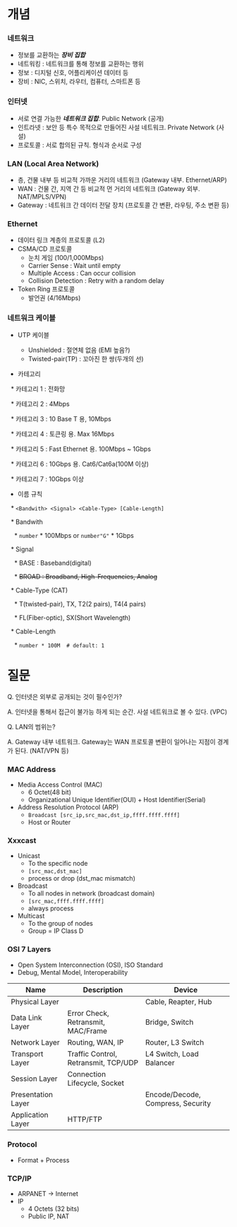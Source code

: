 
# 개념
### 네트워크
* 정보를 교환하는 ***장비 집합***
* 네트워킹 : 네트워크를 통해 정보를 교환하는 행위
* 정보 : 디지털 신호, 어플리케이션 데이터 등
* 장비 : NIC, 스위치, 라우터, 컴퓨터, 스마트폰 등
### 인터넷
* 서로 연결 가능한 ***네트워크 집합***. Public Network (공개)
* 인트라넷 : 보안 등 특수 목적으로 만들어진 사설 네트워크. Private Network (사설)
* 프로토콜 : 서로 합의된 규칙. 형식과 순서로 구성
### LAN (Local Area Network)
* 층, 건물 내부 등 비교적 가까운 거리의 네트워크 (Gateway 내부. Ethernet/ARP)
* WAN : 건물 간, 지역 간 등 비교적 먼 거리의 네트워크 (Gateway 외부. NAT/MPLS/VPN)
* Gateway : 네트워크 간 데이터 전달 장치 (프로토콜 간 변환, 라우팅, 주소 변환 등)
### Ethernet
* 데이터 링크 계층의 프로토콜 (L2)
* CSMA/CD 프로토콜
	* 눈치 게임 (100/1,000Mbps)
	* Carrier Sense : Wait until empty
	* Multiple Access : Can occur collision
	* Collision Detection : Retry with a random delay
* Token Ring 프로토콜
	* 발언권 (4/16Mbps)
### 네트워크 케이블
* UTP 케이블
	* Unshielded : 절연체 없음 (EMI 높음?)
	* Twisted-pair(TP) : 꼬아진 한 쌍(두개의 선)

* 카테고리

  * 카테고리 1 : 전화망

  * 카테고리 2 : 4Mbps

  * 카테고리 3 : 10 Base T 용, 10Mbps

  * 카테고리 4 : 토큰링 용. Max 16Mbps

  * 카테고리 5 : Fast Ethernet 용. 100Mbps ~ 1Gbps

  * 카테고리 6 : 10Gbps 용. Cat6/Cat6a(100M 이상)

  * 카테고리 7 : 10Gbps 이상

* 이름 규칙

  * `<Bandwith> <Signal> <Cable-Type> [Cable-Length]`

  * Bandwith

    * `number` * 100Mbps or `number"G"` * 1Gbps

  * Signal

    * BASE : Baseband(digital)

    * ~~BROAD : Broadband, High-Frequencies, Analog~~

  * Cable-Type (CAT)

    * T(twisted-pair), TX, T2(2 pairs), T4(4 pairs)

    * FL(Fiber-optic), SX(Short Wavelength)

  * Cable-Length

    * `number * 100M  # default: 1`

  

# 질문

  

Q. 인터넷은 외부로 공개되는 것이 필수인가?

A. 인터넷을 통해서 접근이 불가능 하게 되는 순간. 사설 네트워크로 볼 수 있다. (VPC)

  

Q. LAN의 범위는?

A. Gateway 내부 네트워크. Gateway는 WAN 프로토콜 변환이 일어나는 지점이 경계가 된다. (NAT/VPN 등)

### MAC Address
* Media Access Control (MAC)
	* 6 Octet(48 bit)
	* Organizational Unique Identifier(OUI) + Host Identifier(Serial)
* Address Resolution Protocol (ARP)
	* `Broadcast [src_ip,src_mac,dst_ip,ffff.ffff.ffff]`
	* Host or Router
### Xxxcast
* Unicast
	* To the specific node
	* `[src_mac,dst_mac]`
	* process or drop (dst_mac mismatch)
* Broadcast
	* To all nodes in network (broadcast domain)
	* `[src_mac,ffff.ffff.ffff]`
	* always process
* Multicast
	* To the group of nodes
	* Group = IP Class D
### OSI 7 Layers
* Open System Interconnection (OSI), ISO Standard
* Debug, Mental Model, Interoperability

| Name               | Description                          | Device                            |
| ------------------ | ------------------------------------ | --------------------------------- |
| Physical Layer     |                                      | Cable, Reapter, Hub               |
| Data Link Layer    | Error Check, Retransmit, MAC/Frame   | Bridge, Switch                    |
| Network Layer      | Routing, WAN, IP                     | Router, L3 Switch                 |
| Transport Layer    | Traffic Control, Retransmit, TCP/UDP | L4 Switch, Load Balancer          |
| Session Layer      | Connection Lifecycle, Socket         |                                   |
| Presentation Layer |                                      | Encode/Decode, Compress, Security |
| Application Layer  | HTTP/FTP                             |                                   |
### Protocol
* Format + Process
### TCP/IP
* ARPANET -> Internet
* IP
	* 4 Octets (32 bits)
	* Public IP, NAT